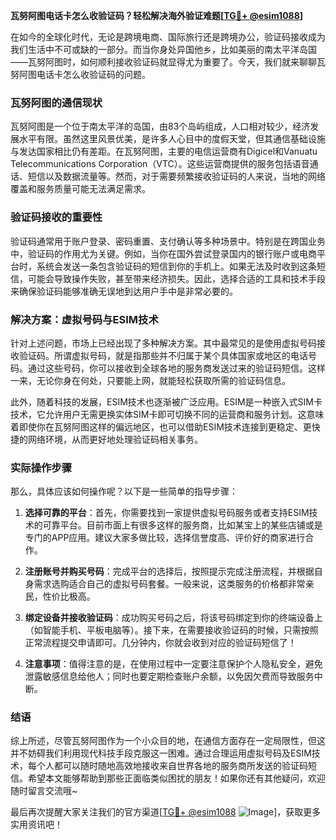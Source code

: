**瓦努阿图电话卡怎么收验证码？轻松解决海外验证难题[[TG💪+ @esim1088](https://t.me/s/esim1088)]**

在如今的全球化时代，无论是跨境电商、国际旅行还是跨境办公，验证码接收成为我们生活中不可或缺的一部分。而当你身处异国他乡，比如美丽的南太平洋岛国——瓦努阿图时，如何顺利接收验证码就显得尤为重要了。今天，我们就来聊聊瓦努阿图电话卡怎么收验证码的问题。

### 瓦努阿图的通信现状

瓦努阿图是一个位于南太平洋的岛国，由83个岛屿组成，人口相对较少，经济发展水平有限。虽然这里风景优美，是许多人心目中的度假天堂，但其通信基础设施与发达国家相比仍有差距。在瓦努阿图，主要的电信运营商有Digicel和Vanuatu Telecommunications Corporation（VTC）。这些运营商提供的服务包括语音通话、短信以及数据流量等。然而，对于需要频繁接收验证码的人来说，当地的网络覆盖和服务质量可能无法满足需求。

### 验证码接收的重要性

验证码通常用于账户登录、密码重置、支付确认等多种场景中。特别是在跨国业务中，验证码的作用尤为关键。例如，当你在国外尝试登录国内的银行账户或电商平台时，系统会发送一条包含验证码的短信到你的手机上。如果无法及时收到这条短信，可能会导致操作失败，甚至带来经济损失。因此，选择合适的工具和技术手段来确保验证码能够准确无误地到达用户手中是非常必要的。

### 解决方案：虚拟号码与ESIM技术

针对上述问题，市场上已经出现了多种解决方案。其中最常见的是使用虚拟号码接收验证码。所谓虚拟号码，就是指那些并不归属于某个具体国家或地区的电话号码。通过这些号码，你可以接收到全球各地的服务商发送过来的验证码短信。这样一来，无论你身在何处，只要能上网，就能轻松获取所需的验证码信息。

此外，随着科技的发展，ESIM技术也逐渐被广泛应用。ESIM是一种嵌入式SIM卡技术，它允许用户无需更换实体SIM卡即可切换不同的运营商和服务计划。这意味着即使你在瓦努阿图这样的偏远地区，也可以借助ESIM技术连接到更稳定、更快捷的网络环境，从而更好地处理验证码相关事务。

### 实际操作步骤

那么，具体应该如何操作呢？以下是一些简单的指导步骤：

1. **选择可靠的平台**：首先，你需要找到一家提供虚拟号码服务或者支持ESIM技术的可靠平台。目前市面上有很多这样的服务商，比如某宝上的某些店铺或是专门的APP应用。建议大家多做比较，选择信誉度高、评价好的商家进行合作。
   
2. **注册账号并购买号码**：完成平台的选择后，按照提示完成注册流程，并根据自身需求选购适合自己的虚拟号码套餐。一般来说，这类服务的价格都非常亲民，性价比极高。

3. **绑定设备并接收验证码**：成功购买号码之后，将该号码绑定到你的终端设备上（如智能手机、平板电脑等）。接下来，在需要接收验证码的时候，只需按照正常流程提交申请即可。几分钟内，你就会收到对应的验证码短信了！

4. **注意事项**：值得注意的是，在使用过程中一定要注意保护个人隐私安全，避免泄露敏感信息给他人；同时也要定期检查账户余额，以免因欠费而导致服务中断。

### 结语

综上所述，尽管瓦努阿图作为一个小众目的地，在通信方面存在一定局限性，但这并不妨碍我们利用现代科技手段克服这一困难。通过合理运用虚拟号码及ESIM技术，每个人都可以随时随地高效地接收来自世界各地的服务商所发送的验证码短信。希望本文能够帮助到那些正面临类似困扰的朋友！如果你还有其他疑问，欢迎随时留言交流哦~

最后再次提醒大家关注我们的官方渠道[[TG💪+ @esim1088](https://t.me/s/esim1088) ![Image](https://i.postimg.cc/4NQfJmqS/Snipaste-2025-05-13-00-14-12.png)]，获取更多实用资讯吧！
